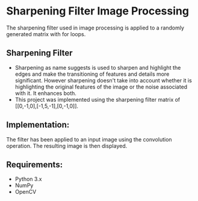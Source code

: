 # Sharpening Filter Image Processing
 The sharpening filter used in image processing is applied to a randomly generated matrix with for loops.
 
 ## Sharpening Filter
 - Sharpening as name suggests is used to sharpen and highlight the edges and make the transitioning of features and details more significant. However  sharpening doesn't take into account whether it is highlighting the original features of the image or the noise associated with it. It enhances both.
- This project was implemented using the sharpening filter matrix of [[0,-1,0],[-1,5,-1],[0,-1,0]].
## Implementation:
The filter has been applied to an input image using the convolution operation. The resulting image is then displayed.

## Requirements:
- Python 3.x
- NumPy
- OpenCV
